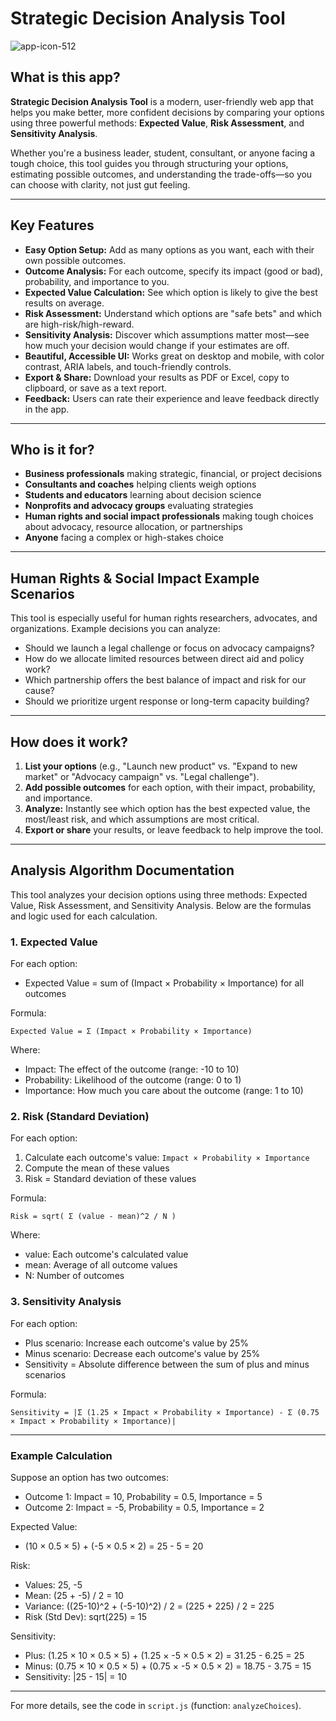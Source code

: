 # Strategic Decision Analysis Tool 

![app-icon-512](https://github.com/user-attachments/assets/4e7db8a9-2e01-4752-8cf8-11f34b47ab94)

## What is this app?

**Strategic Decision Analysis Tool** is a modern, user-friendly web app that helps you make better, more confident decisions by comparing your options using three powerful methods: **Expected Value**, **Risk Assessment**, and **Sensitivity Analysis**.

Whether you're a business leader, student, consultant, or anyone facing a tough choice, this tool guides you through structuring your options, estimating possible outcomes, and understanding the trade-offs—so you can choose with clarity, not just gut feeling.

---

## Key Features

- **Easy Option Setup:** Add as many options as you want, each with their own possible outcomes.
- **Outcome Analysis:** For each outcome, specify its impact (good or bad), probability, and importance to you.
- **Expected Value Calculation:** See which option is likely to give the best results on average.
- **Risk Assessment:** Understand which options are "safe bets" and which are high-risk/high-reward.
- **Sensitivity Analysis:** Discover which assumptions matter most—see how much your decision would change if your estimates are off.
- **Beautiful, Accessible UI:** Works great on desktop and mobile, with color contrast, ARIA labels, and touch-friendly controls.
- **Export & Share:** Download your results as PDF or Excel, copy to clipboard, or save as a text report.
- **Feedback:** Users can rate their experience and leave feedback directly in the app.

---

## Who is it for?
- **Business professionals** making strategic, financial, or project decisions
- **Consultants and coaches** helping clients weigh options
- **Students and educators** learning about decision science
- **Nonprofits and advocacy groups** evaluating strategies
- **Human rights and social impact professionals** making tough choices about advocacy, resource allocation, or partnerships
- **Anyone** facing a complex or high-stakes choice

---

## Human Rights & Social Impact Example Scenarios

This tool is especially useful for human rights researchers, advocates, and organizations. Example decisions you can analyze:
- Should we launch a legal challenge or focus on advocacy campaigns?
- How do we allocate limited resources between direct aid and policy work?
- Which partnership offers the best balance of impact and risk for our cause?
- Should we prioritize urgent response or long-term capacity building?

---

## How does it work?
1. **List your options** (e.g., "Launch new product" vs. "Expand to new market" or "Advocacy campaign" vs. "Legal challenge").
2. **Add possible outcomes** for each option, with their impact, probability, and importance.
3. **Analyze:** Instantly see which option has the best expected value, the most/least risk, and which assumptions are most critical.
4. **Export or share** your results, or leave feedback to help improve the tool.

---

## Analysis Algorithm Documentation

This tool analyzes your decision options using three methods: Expected Value, Risk Assessment, and Sensitivity Analysis. Below are the formulas and logic used for each calculation.

### 1. Expected Value
For each option:
- Expected Value = sum of (Impact × Probability × Importance) for all outcomes

Formula:
```
Expected Value = Σ (Impact × Probability × Importance)
```
Where:
- Impact: The effect of the outcome (range: -10 to 10)
- Probability: Likelihood of the outcome (range: 0 to 1)
- Importance: How much you care about the outcome (range: 1 to 10)

### 2. Risk (Standard Deviation)
For each option:
1. Calculate each outcome's value: `Impact × Probability × Importance`
2. Compute the mean of these values
3. Risk = Standard deviation of these values

Formula:
```
Risk = sqrt( Σ (value - mean)^2 / N )
```
Where:
- value: Each outcome's calculated value
- mean: Average of all outcome values
- N: Number of outcomes

### 3. Sensitivity Analysis
For each option:
- Plus scenario: Increase each outcome's value by 25%
- Minus scenario: Decrease each outcome's value by 25%
- Sensitivity = Absolute difference between the sum of plus and minus scenarios

Formula:
```
Sensitivity = |Σ (1.25 × Impact × Probability × Importance) - Σ (0.75 × Impact × Probability × Importance)|
```

---

### Example Calculation
Suppose an option has two outcomes:
- Outcome 1: Impact = 10, Probability = 0.5, Importance = 5
- Outcome 2: Impact = -5, Probability = 0.5, Importance = 2

Expected Value:
- (10 × 0.5 × 5) + (-5 × 0.5 × 2) = 25 - 5 = 20

Risk:
- Values: 25, -5
- Mean: (25 + -5) / 2 = 10
- Variance: ((25-10)^2 + (-5-10)^2) / 2 = (225 + 225) / 2 = 225
- Risk (Std Dev): sqrt(225) = 15

Sensitivity:
- Plus: (1.25 × 10 × 0.5 × 5) + (1.25 × -5 × 0.5 × 2) = 31.25 - 6.25 = 25
- Minus: (0.75 × 10 × 0.5 × 5) + (0.75 × -5 × 0.5 × 2) = 18.75 - 3.75 = 15
- Sensitivity: |25 - 15| = 10

---

For more details, see the code in `script.js` (function: `analyzeChoices`). 

